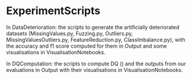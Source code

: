 # ExperimentScripts
In DataDeterioration: the scripts to generate the artificially deteriorated datasets (MissingValues.py, Fuzzing.py, 
Outliers.py, MissingValuesOutliers.py, FeatureReduction.py, ClassImbalance.py), with the accuracy and f1 score computed for 
them in Output and some visualisations in VisualisationNotebooks.

In DQComputation: the scripts to compute DQ () and the outputs from our evaluations in Output with their visualisations
in VisualisationNotebooks.